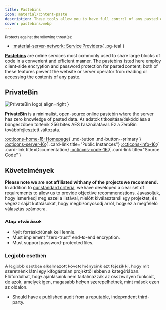 ```yaml
---
title: Pastebins
icon: material/content-paste
description: These tools allow you to have full control of any pasted data you share to other parties.
cover: pastebins.webp
---
```


<small>Protects against the following threat(s):</small>

- [:material-server-network: Service Providers](basics/common-threats.md#privacy-from-service-providers){ .pg-teal }

[**Pastebins**](https://en.wikipedia.org/wiki/Pastebin) are online services most commonly used to share large blocks of code in a convenient and efficient manner. The pastebins listed here employ client-side encryption and password protection for pasted content; both of these features prevent the website or server operator from reading or accessing the contents of any paste.

## PrivateBin

<div class="admonition recommendation" markdown>

![PrivateBin logo](assets/img/pastebins/privatebin.svg){ align=right }

**PrivateBin** is a minimalist, open-source online pastebin where the server has zero knowledge of pasted data. Az adatok titkosítása/dekódolása a böngészőben történik 256 bites AES használatával. Ez a ZeroBin továbbfejlesztett változata.

[:octicons-home-16: Homepage](https://privatebin.info){ .md-button .md-button--primary }
[:octicons-server-16:](https://privatebin.info/directory){ .card-link title="Public Instances"}
[:octicons-info-16:](https://github.com/PrivateBin/PrivateBin/wiki/FAQ){ .card-link title=Documentation}
[:octicons-code-16:](https://github.com/PrivateBin/PrivateBin){ .card-link title="Source Code" }

</div>

## Követelmények

**Please note we are not affiliated with any of the projects we recommend.** In addition to [our standard criteria](about/criteria.md), we have developed a clear set of requirements to allow us to provide objective recommendations. Javasoljuk, hogy ismerkedj meg ezzel a listával, mielőtt kiválasztanál egy projektet, és végezz saját kutatásokat, hogy megbizonyosodj arról, hogy ez a megfelelő választás számodra.

### Alap elvárások

- Nyílt forráskódúnak kell lennie.
- Must implement "zero-trust" end-to-end encryption.
- Must support password-protected files.

### Legjobb esetben

A legjobb esetben alkalmazott követelményeink azt fejezik ki, hogy mit szeretnénk látni egy kifogástalan projekttől ebben a kategóriában. Előfordulhat, hogy ajánlásaink nem tartalmazzák az összes ilyen funkciót, de azok, amelyek igen, magasabb helyen szerepelhetnek, mint mások ezen az oldalon.

- Should have a published audit from a reputable, independent third-party.

